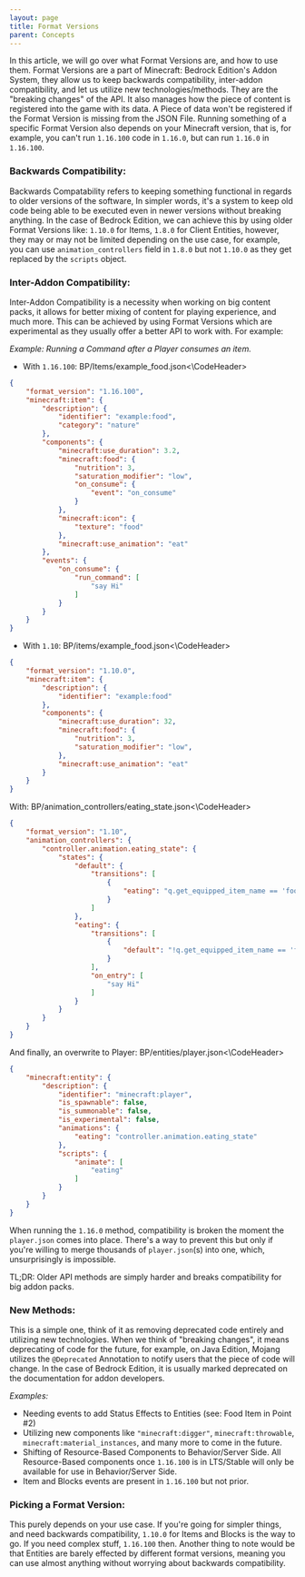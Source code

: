 ```yaml
---
layout: page
title: Format Versions
parent: Concepts
---
```


In this article, we will go over what Format Versions are, and how to use them. Format Versions are a part of Minecraft: Bedrock Edition's Addon System, they allow us to keep backwards compatibility, inter-addon compatibility, and let us utilize new technologies/methods. They are the "breaking changes" of the API. It also manages how the piece of content is registered into the game with its data. A Piece of data won't be registered if the Format Version is missing from the JSON File. Running something of a specific Format Version also depends on your Minecraft version, that is, for example, you can't run `1.16.100` code in `1.16.0`, but can run `1.16.0` in `1.16.100`.

### Backwards Compatibility: 
Backwards Compatability refers to keeping something functional in regards to older versions of the software, In simpler words, it's a system to keep old code being able to be executed even in newer versions without breaking anything. In the case of Bedrock Edition, we can achieve this by using older Format Versions like: `1.10.0` for Items, `1.8.0` for Client Entities, however, they may or may not be limited depending on the use case, for example, you can use `animation_controllers` field in `1.8.0` but not `1.10.0` as they get replaced by the `scripts` object. 

### Inter-Addon Compatibility:
Inter-Addon Compatibility is a necessity when working on big content packs, it allows for better mixing of content for playing experience, and much more. This can be achieved by using Format Versions which are experimental as they usually offer a better API to work with.  For example: 

*Example: Running a Command after a Player consumes an item.*
- With `1.16.100`:
<CodeHeader>BP/Items/example_food.json<\CodeHeader>
```json
{
    "format_version": "1.16.100",
	"minecraft:item": {
		"description": {
			"identifier": "example:food",
			"category": "nature"
		},
		"components": {
            "minecraft:use_duration": 3.2,
			"minecraft:food": {
				"nutrition": 3,
				"saturation_modifier": "low",
				"on_consume": {
					"event": "on_consume"
				}
			},
			"minecraft:icon": {
				"texture": "food"
			},
            "minecraft:use_animation": "eat"
		},
		"events": {
			"on_consume": {
				"run_command": [
					"say Hi"
				]
			}
		}
	}
}
```
- With `1.10`:
<CodeHeader>BP/items/example_food.json<\CodeHeader>
```json
{
    "format_version": "1.10.0",
	"minecraft:item": {
		"description": {
			"identifier": "example:food"
		},
		"components": {
            "minecraft:use_duration": 32,
			"minecraft:food": {
				"nutrition": 3,
				"saturation_modifier": "low",
			},
            "minecraft:use_animation": "eat"
		}
	}
}
```
With: 
<CodeHeader>BP/animation_controllers/eating_state.json<\CodeHeader>
```json
{
	"format_version": "1.10",
	"animation_controllers": {
		"controller.animation.eating_state": {
			"states": {
				"default": {
					"transitions": [
						{
							"eating": "q.get_equipped_item_name == 'food' && q.is_using_item && q.main_hand_item_use_duration >= 3.2"
						}
					]
				},
				"eating": {
					"transitions": [
						{
							"default": "!q.get_equipped_item_name == 'food' && !q.is_using_item && !q.main_hand_item_use_duration >= 3.2"
						}
					],
					"on_entry": [
						"say Hi"
					]
				}
			}
		}
	}
}
```
And finally, an overwrite to Player:
<CodeHeader>BP/entities/player.json<\CodeHeader>
```json
{
	"minecraft:entity": {
		"description": {
			"identifier": "minecraft:player",
			"is_spawnable": false,
			"is_summonable": false,
			"is_experimental": false,
			"animations": {
				"eating": "controller.animation.eating_state"
			},
			"scripts": {
				"animate": [
					"eating"
				]
			}
		}
	}
}
```
 
When running the `1.16.0` method, compatibility is broken the moment the `player.json` comes into place. There's a way to prevent this but only if you're willing to merge thousands of `player.json`(s) into one, which, unsurprisingly is impossible. 
 
TL;DR: Older API methods are simply harder and breaks compatibility for big addon packs. 

### New Methods:
This is a simple one, think of it as removing deprecated code entirely and utilizing new technologies. When we think of "breaking changes", it means deprecating of code for the future, for example, on Java Edition, Mojang utilizes the `@Deprecated` Annotation to notify users that the piece of code will change. In the case of Bedrock Edition, it is usually marked deprecated on the documentation for addon developers. 

*Examples:*
- Needing events to add Status Effects to Entities (see: Food Item in Point #2)
- Utilizing new components like `"minecraft:digger"`, `minecraft:throwable`, `minecraft:material_instances`, and many more to come in the future.
- Shifting of Resource-Based Components to Behavior/Server Side. All Resource-Based components once `1.16.100` is in LTS/Stable will only be available for use in Behavior/Server Side. 
- Item and Blocks events are present in `1.16.100` but not prior. 

### Picking a Format Version:
This purely depends on your use case. If you're going for simpler things, and need backwards compatibility, `1.10.0` for Items and Blocks is the way to go. If you need complex stuff, `1.16.100` then. Another thing to note would be that Entities are barely effected by different format versions, meaning you can use almost anything without worrying about backwards compatibility.
